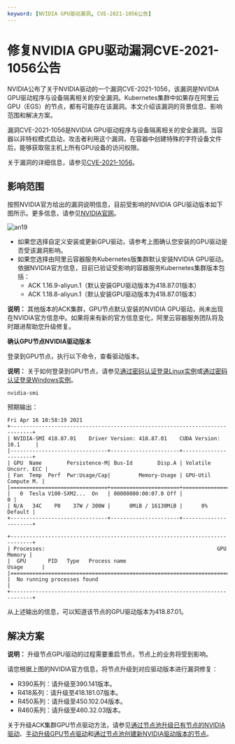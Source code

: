 ```yaml
---
keyword: [NVIDIA GPU驱动漏洞, CVE-2021-1056公告]
---
```


# 修复NVIDIA GPU驱动漏洞CVE-2021-1056公告

NVIDIA公布了关于NVIDIA驱动的一个漏洞CVE-2021-1056，该漏洞是NVIDIA GPU驱动程序与设备隔离相关的安全漏洞。Kubernetes集群中如果存在阿里云GPU（EGS）的节点，都有可能存在该漏洞。本文介绍该漏洞的背景信息、影响范围和解决方案。

漏洞CVE-2021-1056是NVIDIA GPU驱动程序与设备隔离相关的安全漏洞。当容器以非特权模式启动，攻击者利用这个漏洞，在容器中创建特殊的字符设备文件后，能够获取宿主机上所有GPU设备的访问权限。

关于漏洞的详细信息，请参见[CVE-2021-1056](https://nvidia.custhelp.com/app/answers/detail/a_id/5142)。

## 影响范围

按照NVIDIA官方给出的漏洞说明信息，目前受影响的NVIDIA GPU驱动版本如下图所示。更多信息，请参见[NVIDIA官网](https://nvidia.custhelp.com/app/answers/detail/a_id/5142)。

![an19](https://static-aliyun-doc.oss-accelerate.aliyuncs.com/assets/img/zh-CN/1834558161/p262160.png)

-   如果您选择自定义安装或更新GPU驱动，请参考上图确认您安装的GPU驱动是否受该漏洞影响。
-   如果您选择由阿里云容器服务Kubernetes版集群默认安装NVIDIA GPU驱动。依据NVIDIA官方信息，目前已验证受影响的容器服务Kubernetes集群版本包括：
    -   ACK 1.16.9-aliyun.1（默认安装GPU驱动版本为418.87.01版本）
    -   ACK 1.18.8-aliyun.1（默认安装GPU驱动版本为418.87.01版本）

**说明：** 其他版本的ACK集群，GPU节点默认安装的NVIDIA GPU驱动，尚未出现在NVIDIA官方信息中。如果将来有新的官方信息变化，阿里云容器服务团队将及时跟进帮助您升级修复。

**确认GPU节点NVIDIA驱动版本**

登录到GPU节点，执行以下命令，查看驱动版本。

**说明：** 关于如何登录到GPU节点，请参见[通过密码认证登录Linux实例](/cn.zh-CN/实例/连接实例/使用VNC连接实例/通过密码认证登录Linux实例.md)或[通过密码认证登录Windows实例](/cn.zh-CN/实例/连接实例/使用VNC连接实例/通过密码认证登录Windows实例.md)。

```
nvidia-smi
```

预期输出：

```
Fri Apr 16 10:58:19 2021
+-----------------------------------------------------------------------------+
| NVIDIA-SMI 418.87.01    Driver Version: 418.87.01    CUDA Version: 10.1     |
|-------------------------------+----------------------+----------------------+
| GPU  Name        Persistence-M| Bus-Id        Disp.A | Volatile Uncorr. ECC |
| Fan  Temp  Perf  Pwr:Usage/Cap|         Memory-Usage | GPU-Util  Compute M. |
|===============================+======================+======================|
|   0  Tesla V100-SXM2...  On   | 00000000:00:07.0 Off |                    0 |
| N/A   34C    P0    37W / 300W |      0MiB / 16130MiB |      0%      Default |
+-------------------------------+----------------------+----------------------+

+-----------------------------------------------------------------------------+
| Processes:                                                       GPU Memory |
|  GPU       PID   Type   Process name                             Usage      |
|=============================================================================|
|  No running processes found                                                 |
+-----------------------------------------------------------------------------+
```

从上述输出的信息，可以知道该节点的GPU驱动版本为418.87.01。

## 解决方案

**说明：** 升级节点GPU驱动的过程需要重启节点，节点上的业务将受到影响。

请您根据上图的NVIDIA官方信息，将节点升级到对应驱动版本进行漏洞修复：

-   R390系列：请升级至390.141版本。
-   R418系列：请升级至418.181.07版本。
-   R450系列：请升级至450.102.04版本。
-   R460系列：请升级至460.32.03版本。

关于升级ACK集群GPU节点驱动方法，请参见[通过节点池升级已有节点的NVIDIA驱动](/cn.zh-CN/Kubernetes集群用户指南/GPU/NPU/GPU运维管理/通过节点池升级已有节点的NVIDIA驱动.md)、[手动升级GPU节点驱动](/cn.zh-CN/Kubernetes集群用户指南/GPU/NPU/GPU运维管理/手动升级GPU节点驱动.md)和[通过节点池创建新NVIDIA驱动版本的节点](/cn.zh-CN/Kubernetes集群用户指南/GPU/NPU/GPU运维管理/通过节点池创建新NVIDIA驱动版本的节点.md)。

